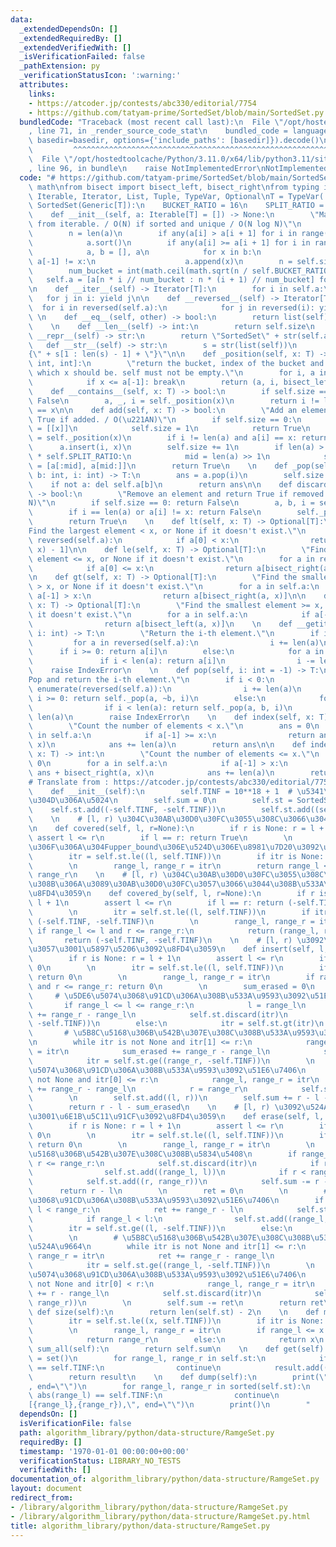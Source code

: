 ```yaml
---
data:
  _extendedDependsOn: []
  _extendedRequiredBy: []
  _extendedVerifiedWith: []
  _isVerificationFailed: false
  _pathExtension: py
  _verificationStatusIcon: ':warning:'
  attributes:
    links:
    - https://atcoder.jp/contests/abc330/editorial/7754
    - https://github.com/tatyam-prime/SortedSet/blob/main/SortedSet.py
  bundledCode: "Traceback (most recent call last):\n  File \"/opt/hostedtoolcache/Python/3.11.0/x64/lib/python3.11/site-packages/onlinejudge_verify/documentation/build.py\"\
    , line 71, in _render_source_code_stat\n    bundled_code = language.bundle(stat.path,\
    \ basedir=basedir, options={'include_paths': [basedir]}).decode()\n          \
    \         ^^^^^^^^^^^^^^^^^^^^^^^^^^^^^^^^^^^^^^^^^^^^^^^^^^^^^^^^^^^^^^^^^^^^^^^^^^^^^^^^^\n\
    \  File \"/opt/hostedtoolcache/Python/3.11.0/x64/lib/python3.11/site-packages/onlinejudge_verify/languages/python.py\"\
    , line 96, in bundle\n    raise NotImplementedError\nNotImplementedError\n"
  code: "# https://github.com/tatyam-prime/SortedSet/blob/main/SortedSet.py\nimport\
    \ math\nfrom bisect import bisect_left, bisect_right\nfrom typing import Generic,\
    \ Iterable, Iterator, List, Tuple, TypeVar, Optional\nT = TypeVar('T')\n\nclass\
    \ SortedSet(Generic[T]):\n    BUCKET_RATIO = 16\n    SPLIT_RATIO = 24\n    \n\
    \    def __init__(self, a: Iterable[T] = []) -> None:\n        \"Make a new SortedSet\
    \ from iterable. / O(N) if sorted and unique / O(N log N)\"\n        a = list(a)\n\
    \        n = len(a)\n        if any(a[i] > a[i + 1] for i in range(n - 1)):\n\
    \            a.sort()\n        if any(a[i] >= a[i + 1] for i in range(n - 1)):\n\
    \            a, b = [], a\n            for x in b:\n                if not a or\
    \ a[-1] != x:\n                    a.append(x)\n        n = self.size = len(a)\n\
    \        num_bucket = int(math.ceil(math.sqrt(n / self.BUCKET_RATIO)))\n     \
    \   self.a = [a[n * i // num_bucket : n * (i + 1) // num_bucket] for i in range(num_bucket)]\n\
    \n    def __iter__(self) -> Iterator[T]:\n        for i in self.a:\n         \
    \   for j in i: yield j\n\n    def __reversed__(self) -> Iterator[T]:\n      \
    \  for i in reversed(self.a):\n            for j in reversed(i): yield j\n   \
    \ \n    def __eq__(self, other) -> bool:\n        return list(self) == list(other)\n\
    \    \n    def __len__(self) -> int:\n        return self.size\n    \n    def\
    \ __repr__(self) -> str:\n        return \"SortedSet\" + str(self.a)\n    \n \
    \   def __str__(self) -> str:\n        s = str(list(self))\n        return \"\
    {\" + s[1 : len(s) - 1] + \"}\"\n\n    def _position(self, x: T) -> Tuple[List[T],\
    \ int, int]:\n        \"return the bucket, index of the bucket and position in\
    \ which x should be. self must not be empty.\"\n        for i, a in enumerate(self.a):\n\
    \            if x <= a[-1]: break\n        return (a, i, bisect_left(a, x))\n\n\
    \    def __contains__(self, x: T) -> bool:\n        if self.size == 0: return\
    \ False\n        a, _, i = self._position(x)\n        return i != len(a) and a[i]\
    \ == x\n\n    def add(self, x: T) -> bool:\n        \"Add an element and return\
    \ True if added. / O(\u221AN)\"\n        if self.size == 0:\n            self.a\
    \ = [[x]]\n            self.size = 1\n            return True\n        a, b, i\
    \ = self._position(x)\n        if i != len(a) and a[i] == x: return False\n  \
    \      a.insert(i, x)\n        self.size += 1\n        if len(a) > len(self.a)\
    \ * self.SPLIT_RATIO:\n            mid = len(a) >> 1\n            self.a[b:b+1]\
    \ = [a[:mid], a[mid:]]\n        return True\n    \n    def _pop(self, a: List[T],\
    \ b: int, i: int) -> T:\n        ans = a.pop(i)\n        self.size -= 1\n    \
    \    if not a: del self.a[b]\n        return ans\n\n    def discard(self, x: T)\
    \ -> bool:\n        \"Remove an element and return True if removed. / O(\u221A\
    N)\"\n        if self.size == 0: return False\n        a, b, i = self._position(x)\n\
    \        if i == len(a) or a[i] != x: return False\n        self._pop(a, b, i)\n\
    \        return True\n    \n    def lt(self, x: T) -> Optional[T]:\n        \"\
    Find the largest element < x, or None if it doesn't exist.\"\n        for a in\
    \ reversed(self.a):\n            if a[0] < x:\n                return a[bisect_left(a,\
    \ x) - 1]\n\n    def le(self, x: T) -> Optional[T]:\n        \"Find the largest\
    \ element <= x, or None if it doesn't exist.\"\n        for a in reversed(self.a):\n\
    \            if a[0] <= x:\n                return a[bisect_right(a, x) - 1]\n\
    \n    def gt(self, x: T) -> Optional[T]:\n        \"Find the smallest element\
    \ > x, or None if it doesn't exist.\"\n        for a in self.a:\n            if\
    \ a[-1] > x:\n                return a[bisect_right(a, x)]\n\n    def ge(self,\
    \ x: T) -> Optional[T]:\n        \"Find the smallest element >= x, or None if\
    \ it doesn't exist.\"\n        for a in self.a:\n            if a[-1] >= x:\n\
    \                return a[bisect_left(a, x)]\n    \n    def __getitem__(self,\
    \ i: int) -> T:\n        \"Return the i-th element.\"\n        if i < 0:\n   \
    \         for a in reversed(self.a):\n                i += len(a)\n          \
    \      if i >= 0: return a[i]\n        else:\n            for a in self.a:\n \
    \               if i < len(a): return a[i]\n                i -= len(a)\n    \
    \    raise IndexError\n    \n    def pop(self, i: int = -1) -> T:\n        \"\
    Pop and return the i-th element.\"\n        if i < 0:\n            for b, a in\
    \ enumerate(reversed(self.a)):\n                i += len(a)\n                if\
    \ i >= 0: return self._pop(a, ~b, i)\n        else:\n            for b, a in enumerate(self.a):\n\
    \                if i < len(a): return self._pop(a, b, i)\n                i -=\
    \ len(a)\n        raise IndexError\n    \n    def index(self, x: T) -> int:\n\
    \        \"Count the number of elements < x.\"\n        ans = 0\n        for a\
    \ in self.a:\n            if a[-1] >= x:\n                return ans + bisect_left(a,\
    \ x)\n            ans += len(a)\n        return ans\n\n    def index_right(self,\
    \ x: T) -> int:\n        \"Count the number of elements <= x.\"\n        ans =\
    \ 0\n        for a in self.a:\n            if a[-1] > x:\n                return\
    \ ans + bisect_right(a, x)\n            ans += len(a)\n        return ans\n\n\
    # Translate from : https://atcoder.jp/contests/abc330/editorial/7754\nclass RangeSet:\n\
    \    def __init__(self):\n        self.TINF = 10**18 + 1  # \u5341\u5206\u5927\
    \u304D\u306A\u5024\n        self.sum = 0\n        self.st = SortedSet()\n    \
    \    self.st.add((-self.TINF, -self.TINF))\n        self.st.add((self.TINF, self.TINF))\n\
    \    \n    # [l, r) \u304C\u30AB\u30D0\u30FC\u3055\u308C\u3066\u3044\u308B\u304B\
    \n    def covered(self, l, r=None):\n        if r is None: r = l + 1\n       \
    \ assert l <= r\n        if l == r: return True\n        \n        # bisect_left\u3067\
    \u306F\u306A\u304Fupper_bound\u306E\u524D\u306E\u8981\u7D20\u3092\u53D6\u308B\n\
    \        itr = self.st.le((l, self.TINF))\n        if itr is None: return False\n\
    \        \n        range_l, range_r = itr\n        return range_l <= l and r <=\
    \ range_r\n    \n    # [l, r) \u304C\u30AB\u30D0\u30FC\u3055\u308C\u3066\u3044\
    \u308B\u306A\u3089\u30AB\u30D0\u30FC\u3057\u3066\u3044\u308B\u533A\u9593\u3092\
    \u8FD4\u3059\n    def covered_by(self, l, r=None):\n        if r is None: r =\
    \ l + 1\n        assert l <= r\n        if l == r: return (-self.TINF, -self.TINF)\n\
    \        \n        itr = self.st.le((l, self.TINF))\n        if itr is None: return\
    \ (-self.TINF, -self.TINF)\n        \n        range_l, range_r = itr\n       \
    \ if range_l <= l and r <= range_r:\n            return (range_l, range_r)\n \
    \       return (-self.TINF, -self.TINF)\n    \n    # [l, r) \u3092\u633F\u5165\
    \u3057\u3001\u5897\u5206\u3092\u8FD4\u3059\n    def insert(self, l, r=None):\n\
    \        if r is None: r = l + 1\n        assert l <= r\n        if l == r: return\
    \ 0\n        \n        itr = self.st.le((l, self.TINF))\n        if itr is None:\
    \ return 0\n        \n        range_l, range_r = itr\n        if range_l <= l\
    \ and r <= range_r: return 0\n        \n        sum_erased = 0\n        \n   \
    \     # \u5DE6\u5074\u3068\u91CD\u306A\u308B\u533A\u9593\u3092\u51E6\u7406\n \
    \       if range_l <= l <= range_r:\n            l = range_l\n            sum_erased\
    \ += range_r - range_l\n            self.st.discard(itr)\n            itr = self.st.ge((l,\
    \ -self.TINF))\n        else:\n            itr = self.st.gt(itr)\n        \n \
    \       # \u5B8C\u5168\u306B\u542B\u307E\u308C\u308B\u533A\u9593\u3092\u524A\u9664\
    \n        while itr is not None and itr[1] <= r:\n            range_l, range_r\
    \ = itr\n            sum_erased += range_r - range_l\n            self.st.discard(itr)\n\
    \            itr = self.st.ge((range_r, -self.TINF))\n        \n        # \u53F3\
    \u5074\u3068\u91CD\u306A\u308B\u533A\u9593\u3092\u51E6\u7406\n        if itr is\
    \ not None and itr[0] <= r:\n            range_l, range_r = itr\n            sum_erased\
    \ += range_r - range_l\n            r = range_r\n            self.st.discard(itr)\n\
    \        \n        self.st.add((l, r))\n        self.sum += r - l - sum_erased\n\
    \        return r - l - sum_erased\n    \n    # [l, r) \u3092\u524A\u9664\u3057\
    \u3001\u6E1B\u5C11\u91CF\u3092\u8FD4\u3059\n    def erase(self, l, r=None):\n\
    \        if r is None: r = l + 1\n        assert l <= r\n        if l == r: return\
    \ 0\n        \n        itr = self.st.le((l, self.TINF))\n        if itr is None:\
    \ return 0\n        \n        range_l, range_r = itr\n        \n        # \u5B8C\
    \u5168\u306B\u542B\u307E\u308C\u308B\u5834\u5408\n        if range_l <= l and\
    \ r <= range_r:\n            self.st.discard(itr)\n            if range_l < l:\n\
    \                self.st.add((range_l, l))\n            if r < range_r:\n    \
    \            self.st.add((r, range_r))\n            self.sum -= r - l\n      \
    \      return r - l\n        \n        ret = 0\n        \n        # \u5DE6\u5074\
    \u3068\u91CD\u306A\u308B\u533A\u9593\u3092\u51E6\u7406\n        if range_l <=\
    \ l < range_r:\n            ret += range_r - l\n            self.st.discard(itr)\n\
    \            if range_l < l:\n                self.st.add((range_l, l))\n    \
    \        itr = self.st.ge((l, -self.TINF))\n        else:\n            itr = self.st.gt(itr)\n\
    \        \n        # \u5B8C\u5168\u306B\u542B\u307E\u308C\u308B\u533A\u9593\u3092\
    \u524A\u9664\n        while itr is not None and itr[1] <= r:\n            range_l,\
    \ range_r = itr\n            ret += range_r - range_l\n            self.st.discard(itr)\n\
    \            itr = self.st.ge((range_l, -self.TINF))\n        \n        # \u53F3\
    \u5074\u3068\u91CD\u306A\u308B\u533A\u9593\u3092\u51E6\u7406\n        if itr is\
    \ not None and itr[0] < r:\n            range_l, range_r = itr\n            ret\
    \ += r - range_l\n            self.st.discard(itr)\n            self.st.add((r,\
    \ range_r))\n        \n        self.sum -= ret\n        return ret\n    \n   \
    \ def size(self):\n        return len(self.st) - 2\n    \n    def mex(self, x=0):\n\
    \        itr = self.st.le((x, self.TINF))\n        if itr is None: return x\n\
    \        \n        range_l, range_r = itr\n        if range_l <= x < range_r:\n\
    \            return range_r\n        else:\n            return x\n    \n    def\
    \ sum_all(self):\n        return self.sum\n    \n    def get(self):\n        result\
    \ = set()\n        for range_l, range_r in self.st:\n            if abs(range_l)\
    \ == self.TINF:\n                continue\n            result.add((range_l, range_r))\n\
    \        return result\n    \n    def dump(self):\n        print(\"RangeSet:\"\
    , end=\"\")\n        for range_l, range_r in sorted(self.st):\n            if\
    \ abs(range_l) == self.TINF:\n                continue\n            print(f\"\
    [{range_l},{range_r}),\", end=\"\")\n        print()\n        "
  dependsOn: []
  isVerificationFile: false
  path: algorithm_library/python/data-structure/RamgeSet.py
  requiredBy: []
  timestamp: '1970-01-01 00:00:00+00:00'
  verificationStatus: LIBRARY_NO_TESTS
  verifiedWith: []
documentation_of: algorithm_library/python/data-structure/RamgeSet.py
layout: document
redirect_from:
- /library/algorithm_library/python/data-structure/RamgeSet.py
- /library/algorithm_library/python/data-structure/RamgeSet.py.html
title: algorithm_library/python/data-structure/RamgeSet.py
---
```

